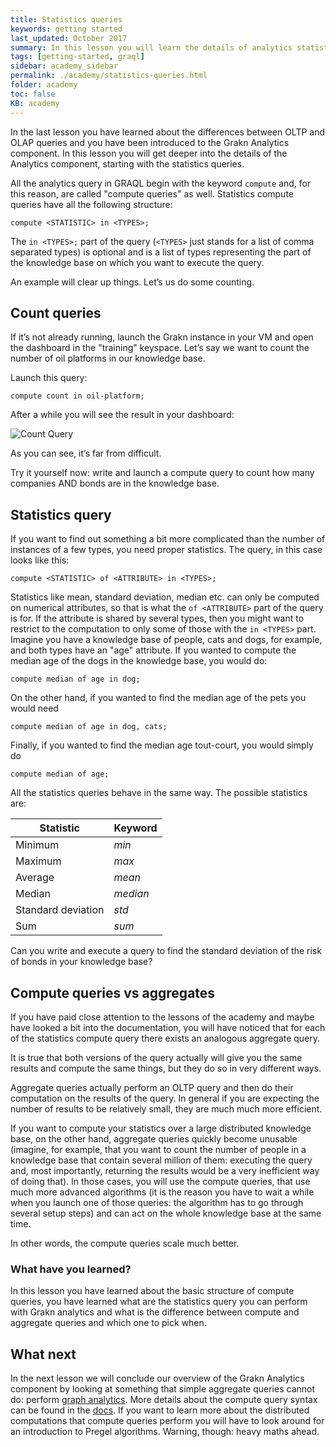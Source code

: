 ```yaml
---
title: Statistics queries
keywords: getting started
last_updated: October 2017
summary: In this lesson you will learn the details of analytics statistics query
tags: [getting-started, graql]
sidebar: academy_sidebar
permalink: ./academy/statistics-queries.html
folder: academy
toc: false
KB: academy
---
```


In the last lesson you have learned about the differences between OLTP and OLAP queries and you have been introduced to the Grakn Analytics component. In this lesson you will get deeper into the details of the Analytics component, starting with the statistics queries.

All the analytics query in GRAQL begin with the keyword `compute` and, for this reason, are called "compute queries" as well. Statistics compute queries have all the following structure:


```graql-skip-test
compute <STATISTIC> in <TYPES>;
```

The `in <TYPES>;` part of the query (`<TYPES>` just stands for a list of comma separated types) is optional and is a list of types representing the part of the knowledge base on which you want to execute the query.

An example will clear up things. Let’s us do some counting.

## Count queries
If it’s not already running, launch the Grakn instance in your VM and open the dashboard in the "training" keyspace. Let’s say we want to count the number of oil platforms in our knowledge base.

Launch this query:
```graql-skip-test
compute count in oil-platform;
```

After a while you will see the result in your dashboard:

 ![Count Query](/images/academy/6-analytics/count-query.png)

As you can see, it’s far from difficult.

Try it yourself now: write and launch a compute query to count how many companies AND bonds are in the knowledge base.

## Statistics query
If you want to find out something a bit more complicated than the number of instances of a few types, you need proper statistics. The query, in this case looks like this:

```graql-skip-test
compute <STATISTIC> of <ATTRIBUTE> in <TYPES>;
```
Statistics like mean, standard deviation, median etc. can only be computed on numerical attributes, so that is what the `of <ATTRIBUTE>` part of the query is for. If the attribute is shared by several types, then you might want to restrict to the computation to only some of those with the `in <TYPES>` part. Imagine you have a knowledge base of people, cats and dogs, for example, and both types have an "age" attribute. If you wanted to compute the median age of the dogs in the knowledge base, you would do:

```graql-skip-test
compute median of age in dog;
```

On the other hand, if you wanted to find the median age of the pets you would need

```graql-skip-test
compute median of age in dog, cats;
```

Finally, if you wanted to find the median age tout-court, you would simply do

```graql-skip-test
compute median of age;
```

All the statistics queries behave in the same way. The possible statistics are:

|Statistic |  Keyword |
|----------|----------|
|Minimum   | _min_ |
|Maximum   | _max_ |
|Average   | _mean_ |
|Median    | _median_ |
|Standard deviation  | _std_ |
|Sum     | _sum_ |

Can you write and execute a query to find the standard deviation of the risk of bonds in your knowledge base?

## Compute queries vs aggregates
If you have paid close attention to the lessons of the academy and maybe have looked a bit into the documentation, you will have noticed that for each of the statistics compute query there exists an analogous aggregate query.

It is true that both versions of the query actually will give you the same results and compute the same things, but they do so in very different ways.

Aggregate queries actually perform an OLTP query and then do their computation on the results of the query. In general if you are expecting the number of results to be relatively small, they are much much more efficient.

If you want to compute your statistics over a large distributed knowledge base, on the other hand, aggregate queries quickly become unusable (imagine, for example, that you want to count the number of people in a knowledge base that contain several million of them: executing the query and, most importantly, returning the results would be a very inefficient way of doing that). In those cases, you will use the compute queries, that use much more advanced algorithms (it is the reason you have to wait a while when you launch one of those queries: the algorithm has to go through several setup steps) and can act on the whole knowledge base at the same time.

In other words, the compute queries scale much better.

### What have you learned?
In this lesson you have learned about the basic structure of compute queries, you have learned what are the statistics query you can perform with Grakn analytics and what is the difference between compute and aggregate queries and which one to pick when.

## What next
In the next lesson we will conclude our overview of the Grakn Analytics component by looking at something that simple aggregate queries cannot do: perform [graph analytics](./graph-analytics.html). More details about the compute query syntax can be found in the [docs](../index.html). If you want to learn more about the distributed computations that compute queries perform you will have to look around for an introduction to Pregel algorithms. Warning, though: heavy maths ahead.

